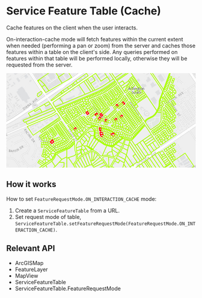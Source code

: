 # Service Feature Table (Cache)

Cache features on the client when the user interacts.

On-interaction-cache mode will fetch features within the current extent when needed (performing a pan or zoom) from the server and caches those features within a table on the client's side. Any queries performed on features within that table will be performed locally, otherwise they will be requested from the server.

![](ServiceFeatureTableCache.png)

## How it works

How to set `FeatureRequestMode.ON_INTERACTION_CACHE` mode:

1. Create a `ServiceFeatureTable` from a URL.
2. Set request mode of table, `ServiceFeatureTable.setFeatureRequestMode(FeatureRequestMode.ON_INTERACTION_CACHE)`.

## Relevant API

* ArcGISMap
* FeatureLayer
* MapView
* ServiceFeatureTable
* ServiceFeatureTable.FeatureRequestMode
